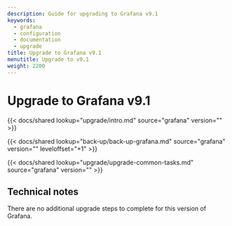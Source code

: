 ```yaml
---
description: Guide for upgrading to Grafana v9.1
keywords:
  - grafana
  - configuration
  - documentation
  - upgrade
title: Upgrade to Grafana v9.1
menutitle: Upgrade to v9.1
weight: 2200
---
```


# Upgrade to Grafana v9.1

{{< docs/shared lookup="upgrade/intro.md" source="grafana" version="<GRAFANA VERSION>" >}}

{{< docs/shared lookup="back-up/back-up-grafana.md" source="grafana" version="<GRAFANA VERSION>" leveloffset="+1" >}}

{{< docs/shared lookup="upgrade/upgrade-common-tasks.md" source="grafana" version="<GRAFANA VERSION>" >}}

## Technical notes

There are no additional upgrade steps to complete for this version of Grafana.

